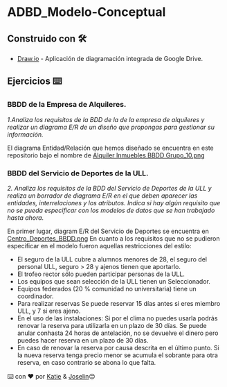 # ADBD_Modelo-Conceptual

## Construido con 🛠️
* [Draw.io](https://www.draw.io/)  - Aplicación de diagramación integrada de Google Drive.
## Ejercicios ⌨️
### BBDD de la Empresa de Alquileres.
_1.Analiza los requisitos de la BDD de la de la empresa de alquileres y realizar un diagrama E/R de un diseño que propongas para gestionar su información._

El diagrama Entidad/Relación que hemos diseñado se encuentra en este repositorio bajo el nombre de [Alquiler Inmuebles BBDD Grupo_10.png](https://github.com/alu0101037653/ADBD_Modelo-Conceptual/blob/master/Alquiler%20Inmuebles%20BBDD%20Grupo_10.png)

### BBDD del Servicio de Deportes de la ULL.
_2. Analiza los requisitos de la BDD del Servicio de Deportes de la ULL y realiza un borrador de diagrama E/R en el que deben aparecer las entidades, interrelaciones y los atributos. Indica si hay algún requisito que no se pueda especificar con los modelos de datos que se han trabajado hasta ahora._

En primer lugar, diagram E/R del Servicio de Deportes se encuentra en [Centro_Deportes_BBDD.png](https://github.com/alu0101037653/ADBD_Modelo-Conceptual/blob/master/Centro_Deportes_BBDD.png)
En cuanto a los requisitos que no se pudieron especificar en el modelo fueron aquellas restricciones del estilo:
  * El seguro de la ULL cubre a alumnos menores de 28, el seguro del personal ULL, seguro > 28 y ajenos tienen que aportarlo.
  * El trofeo rector sólo pueden participar personas de la ULL.
  * Los equipos que sean selección de la ULL tienen un Seleccionador.
  * Equipos federados (20 % comunidad no universitaria) tiene un coordinador.
  * Para realizar reservas Se puede reservar 15 días antes si eres miembro ULL, y 7 si eres ajeno.
  * En el uso de las instalaciones: Si por el clima no puedes usarla podrás renovar la reserva para utilizarla en un plazo de 30 días. Se puede anular conhasta 24 horas de antelación, no se devuelve el dinero pero puedes hacer reserva en un plazo de 30 días.
  * En caso de renovar la reserva por causa descrita en el último punto. Si la nueva reserva tenga precio menor se acumula el sobrante para otra reserva, en caso contrario se abona lo que falta.
 
 ⌨️ con ❤️ por [Katie](https://github.com/alu0101044200) & [Joselin](https://github.com/alu0101037653)😊
  
